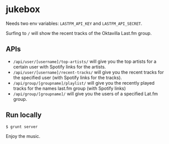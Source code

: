 # jukebox

Needs two env variables: `LASTFM_API_KEY` and `LASTFM_API_SECRET`.

Surfing to `/` will show the recent tracks of the Oktavilla Last.fm group.

## APIs

* `/api/user/[username]/top-artists/` will give you the top artists for a certain user with Spotify links for the artists.
* `/api/user/[username]/recent-tracks/` will give you the recent tracks for the specified user (with Spotify links for the tracks).
* `/api/group/[groupname]/playlist/` will give you the recently played tracks for the names last.fm group (with Spotify links)
* `/api/group/[groupname]/` will give you the users of a specified Lat.fm group.

## Run locally

`$ grunt server`

Enjoy the music.
